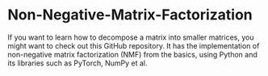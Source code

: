 # Non-Negative-Matrix-Factorization
If you want to learn how to decompose a matrix into smaller matrices, you might want to check out this GitHub repository. It has the implementation of non-negative matrix factorization (NMF) from the basics, using Python and its libraries such as PyTorch, NumPy et al.

